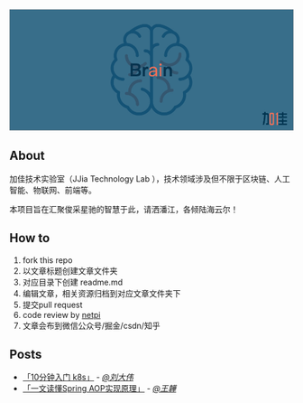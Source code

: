 ![logo](./jiajia-brain.jpg)

## About

加佳技术实验室（JJia Technology Lab ），技术领域涉及但不限于区块链、人工智能、物联网、前端等。

本项目旨在汇聚俊采星驰的智慧于此，请洒潘江，各倾陆海云尔！

## How to
1. fork this repo
2. 以文章标题创建文章文件夹
3. 对应目录下创建 readme.md
4. 编辑文章，相关资源归档到对应文章文件夹下
5. 提交pull request
6. code review by [netpi](https://github.com/netpi)
7. 文章会布到微信公众号/掘金/csdn/知乎

## Posts

* [「10分钟入门 k8s」](./十分钟入门k8s) - *[@刘大伟](https://github.com/liulang491)*
* [「一文读懂Spring AOP实现原理」](./Spring%20AOP实现原理) - *[@王韡](https://github.com/jimmywang1994)*

